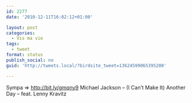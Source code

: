 ```yaml
---
id: 2277
date: '2010-12-11T16:02:12+01:00'

layout: post
categories:
  - Vis ma vie
tags:
  - tweet
format: status
publish_social: no
guid: 'http://tweets.local/?birdsite_tweet=13624599065395200'

---
```


Sympa =&gt; http://bit.ly/gmqny9 Michael Jackson – (I Can’t Make It) Another Day – feat. Lenny Kravitz
